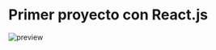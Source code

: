 # Primer proyecto con React.js

![preview](https://user-images.githubusercontent.com/37419848/147325357-ca55fa96-9515-4545-916c-447114d9f610.png)

